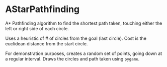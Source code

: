 # AStarPathfinding
A* Pathfinding algorithm to find the shortest path taken, touching either the left or right side of each circle.

Uses a heuristic of # of circles from the goal (last circle). Cost is the euclidean distance from the start circle.

For demonstration purposes, creates a random set of points, going down at a regular interval. Draws the circles and path taken using `pygame`.
